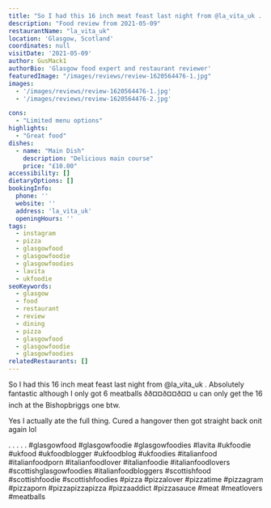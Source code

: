 ```yaml
---
title: "So I had this 16 inch meat feast last night from @la_vita_uk . Absolutely fantastic although I only got 6 meatballs ð­ð¤¤ð¤¤ð¤¤ u can only get the 16 inch at the Bishopbriggs one btw."
description: "Food review from 2021-05-09"
restaurantName: "la_vita_uk"
location: 'Glasgow, Scotland'
coordinates: null
visitDate: '2021-05-09'
author: GusMack1
authorBio: 'Glasgow food expert and restaurant reviewer'
featuredImage: "/images/reviews/review-1620564476-1.jpg"
images:
  - '/images/reviews/review-1620564476-1.jpg'
  - '/images/reviews/review-1620564476-2.jpg'

cons:
  - "Limited menu options"
highlights:
  - "Great food"
dishes:
  - name: "Main Dish"
    description: "Delicious main course"
    price: "£10.00"
accessibility: []
dietaryOptions: []
bookingInfo:
  phone: ''
  website: ''
  address: 'la_vita_uk'
  openingHours: ''
tags:
  - instagram
  - pizza
  - glasgowfood
  - glasgowfoodie
  - glasgowfoodies
  - lavita
  - ukfoodie
seoKeywords:
  - glasgow
  - food
  - restaurant
  - review
  - dining
  - pizza
  - glasgowfood
  - glasgowfoodie
  - glasgowfoodies
relatedRestaurants: []
---
```

So I had this 16 inch meat feast last night from @la_vita_uk . Absolutely fantastic although I only got 6 meatballs ð­ð¤¤ð¤¤ð¤¤ u can only get the 16 inch at the Bishopbriggs one btw.

Yes I actually ate the full thing. Cured a hangover then got straight back onit again lol

.
.
.
.
.
#glasgowfood #glasgowfoodie #glasgowfoodies #lavita #ukfoodie #ukfood #ukfoodblogger #ukfoodblog #ukfoodies #italianfood #italianfoodporn #italianfoodlover #italianfoodie #italianfoodlovers #scottishglasgowfoodies #italianfoodbloggers #scottishfood #scottishfoodie #scottishfoodies #pizza #pizzalover #pizzatime #pizzagram #pizzaporn #pizzapizzapizza #pizzaaddict #pizzasauce #meat #meatlovers #meatballs
